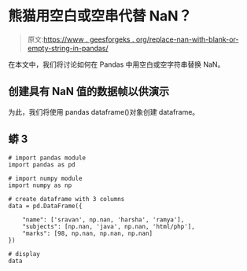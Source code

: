# 熊猫用空白或空串代替 NaN？

> 原文:[https://www . geesforgeks . org/replace-nan-with-blank-or-empty-string-in-pandas/](https://www.geeksforgeeks.org/replace-nan-with-blank-or-empty-string-in-pandas/)

在本文中，我们将讨论如何在 Pandas 中用空白或空字符串替换 NaN。

## 创建具有 NaN 值的数据帧以供演示

为此，我们将使用 pandas dataframe()对象创建 dataframe。

## 蟒 3

```
# import pandas module
import pandas as pd

# import numpy module
import numpy as np

# create dataframe with 3 columns
data = pd.DataFrame({

    "name": ['sravan', np.nan, 'harsha', 'ramya'],
    "subjects": [np.nan, 'java', np.nan, 'html/php'],
    "marks": [98, np.nan, np.nan, np.nan]
})

# display
data
```